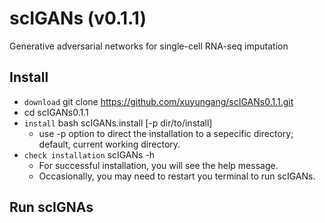 # scIGANs (v0.1.1)
Generative adversarial networks for single-cell RNA-seq imputation
## Install

- `download` git clone https://github.com/xuyungang/scIGANs0.1.1.git
- cd scIGANs0.1.1
- `install` bash scIGANs.install [-p dir/to/install]
  - use -p option to direct the installation to a sepecific directory; default, current working directory.
- `check installation` scIGANs -h
  - For successful installation, you will see the help message.
  - Occasionally, you may need to restart you terminal to run scIGANs.
 ## Run scIGNAs
 
